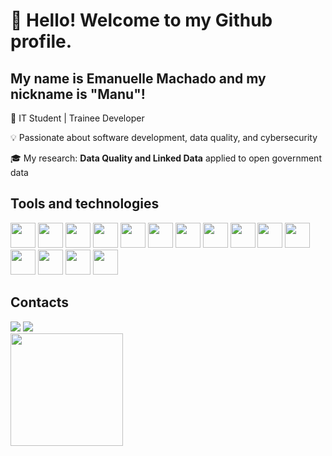 # 👋 Hello! Welcome to my Github profile.



## My name is Emanuelle Machado and my nickname is "Manu"!

🌱 IT Student | Trainee Developer

💡 Passionate about software development, data quality, and cybersecurity

🎓 My research: **Data Quality and Linked Data** applied to open government data



## Tools and technologies

<img loading="lazy" src="https://cdn.jsdelivr.net/gh/devicons/devicon@latest/icons/java/java-original-wordmark.svg" width="40" height="40" /> <img loading="lazy" src="https://cdn.jsdelivr.net/gh/devicons/devicon@latest/icons/javascript/javascript-original.svg" width="40" height="40" /> <img loading="lazy" src="https://cdn.jsdelivr.net/gh/devicons/devicon@latest/icons/typescript/typescript-original.svg" width="40" height="40" /> <img loading="lazy" src="https://cdn.jsdelivr.net/gh/devicons/devicon@latest/icons/php/php-original.svg" width="40" height="40" /> <img loading="lazy" src="https://cdn.jsdelivr.net/gh/devicons/devicon@latest/icons/react/react-original-wordmark.svg" width="40" height="40" /> <img loading="lazy" src="https://cdn.jsdelivr.net/gh/devicons/devicon@latest/icons/nodejs/nodejs-original-wordmark.svg" width="40" height="40" /> <img loading="lazy" src="https://cdn.jsdelivr.net/gh/devicons/devicon@latest/icons/laravel/laravel-original.svg" width="40" height="40" />  <img loading="lazy" src="https://cdn.jsdelivr.net/gh/devicons/devicon@latest/icons/mongodb/mongodb-original-wordmark.svg" width="40" height="40" /> <img loading="lazy" src="https://cdn.jsdelivr.net/gh/devicons/devicon@latest/icons/mysql/mysql-original.svg" width="40" height="40" /> <img loading="lazy" src="https://cdn.jsdelivr.net/gh/devicons/devicon@latest/icons/bootstrap/bootstrap-original-wordmark.svg" width="40" height="40" /> <img loading="lazy" src="https://cdn.jsdelivr.net/gh/devicons/devicon@latest/icons/docker/docker-original-wordmark.svg" width="40" height="40" /> <img loading="lazy" src="https://cdn.jsdelivr.net/gh/devicons/devicon@latest/icons/git/git-original.svg" width="40" height="40" /> <img loading="lazy" src="https://cdn.jsdelivr.net/gh/devicons/devicon@latest/icons/jquery/jquery-original-wordmark.svg" width="40" height="40" /> <img loading="lazy" src="https://cdn.jsdelivr.net/gh/devicons/devicon@latest/icons/junit/junit-original.svg" width="40" height="40" /> <img loading="lazy" src="https://cdn.jsdelivr.net/gh/devicons/devicon@latest/icons/androidstudio/androidstudio-original.svg" width="40" height="40" />


## Contacts
<div>
  <a href = "mailto:manumachado03@outlook.com"><img loading="lazy" src="https://img.shields.io/badge/Gmail-D14836?style=for-the-badge&logo=gmail&logoColor=white" target="_blank"></a>
  <a href="https://www.linkedin.com/in/emanuelle-machado-em" target="_blank"><img loading="lazy" src="https://img.shields.io/badge/-LinkedIn-%230077B5?style=for-the-badge&logo=linkedin&logoColor=white" target="_blank"></a>   
</div>


<div>
<a href="https://github.com/Emanuelle-Machado">
<img loading="lazy" height="180em" src="https://github-readme-stats.vercel.app/api/top-langs/?username=Emanuelle-Machado&layout=compact&langs_count=7&theme=dracula"/>
</div>
